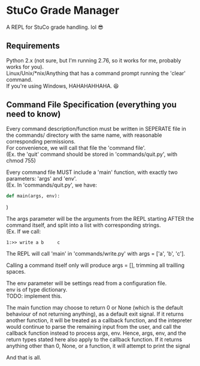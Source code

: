 
# StuCo Grade Manager

A REPL for StuCo grade handling. lol :sunglasses:  

## Requirements

Python 2.x (not sure, but I'm running 2.76, so it works for me, probably works for you).   
Linux/Unix/\*nix/Anything that has a command prompt running the 'clear' command.   
If you're using Windows, HAHAHAHHAHA. :laughing:  

## Command File Specification (everything you need to know)

Every command description/function must be written in SEPERATE file in the commands/ 
directory with the same name, with reasonable corresponding permissions.   
For convenience, we will call that file the 'command file'.   
(Ex. the 'quit' command should be stored in 'commands/quit.py', with chmod 755)

Every command file MUST include a 'main' function, with exactly two parameters: 'args' and 'env'.   
(Ex. In 'commands/quit.py', we have:
```python
def main(args, env):
```
)

The args parameter will be the arguments from the REPL starting AFTER the command itself,
and split into a list with corresponding strings.   
(Ex. If we call:
```
1:>> write a b     c
```
The REPL will call 'main' in 'commands/write.py' with args = ['a', 'b', 'c'].
  
Calling a command itself only will produce args = [], trimming all trailling spaces.

The env parameter will be settings read from a configuration file.   
env is of type dictionary.   
TODO: implement this.   

The main function may choose to return 0 or None (which is the default behaviour of not 
returning anything), as a default exit signal. If it returns another function, it will be
treated as a callback function, and the intepreter would continue to parse the remaining 
input from the user, and call the callback function instead to process args, env.
Hence, args, env, and the return types stated here also apply to the callback function.
If it returns anything other than 0, None, or a function, it will attempt to print the signal  

And that is all.

